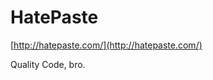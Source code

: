 <!--
id: 18803258146
link: http://tumblr.atmos.org/post/18803258146/hatepaste
slug: hatepaste
date: Mon Mar 05 2012 12:34:05 GMT-0800 (PST)
publish: 2012-03-05
tags: 
title: HatePaste
-->


HatePaste
=========

[http://hatepaste.com/](http://hatepaste.com/)

Quality Code, bro.

